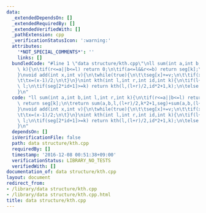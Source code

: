 ```yaml
---
data:
  _extendedDependsOn: []
  _extendedRequiredBy: []
  _extendedVerifiedWith: []
  _pathExtension: cpp
  _verificationStatusIcon: ':warning:'
  attributes:
    '*NOT_SPECIAL_COMMENTS*': ''
    links: []
  bundledCode: "#line 1 \"data structure/kth.cpp\"\nll sum(int a,int b,int l,int r,int\
    \ k){\n\tif(r<=a||b<=l) return 0;\n\tif(a<=l&&r<=b) return seg[k];\n\treturn sum(a,b,l,(l+r)/2,k*2+1,seg)+sum(a,b,(l+r)/2,r,k*2+2,seg);\n\
    }\nvoid add(int x,int v){\n\twhile(true){\n\t\tseg[x]+=v;\n\t\tif(x==0) break;\n\
    \t\tx=(x-1)/2;\n\t}\n}\nint kth(int l,int r,int id,int k){\n\tif(l+1==r) return\
    \ l;\n\tif(seg[2*id+1]>=k) return kth(l,(l+r)/2,id*2+1,k);\n\telse return kth((l+r)/2,r,id*2+2,k-seg[2*id+1]);\n\
    }\n"
  code: "ll sum(int a,int b,int l,int r,int k){\n\tif(r<=a||b<=l) return 0;\n\tif(a<=l&&r<=b)\
    \ return seg[k];\n\treturn sum(a,b,l,(l+r)/2,k*2+1,seg)+sum(a,b,(l+r)/2,r,k*2+2,seg);\n\
    }\nvoid add(int x,int v){\n\twhile(true){\n\t\tseg[x]+=v;\n\t\tif(x==0) break;\n\
    \t\tx=(x-1)/2;\n\t}\n}\nint kth(int l,int r,int id,int k){\n\tif(l+1==r) return\
    \ l;\n\tif(seg[2*id+1]>=k) return kth(l,(l+r)/2,id*2+1,k);\n\telse return kth((l+r)/2,r,id*2+2,k-seg[2*id+1]);\n\
    }\n"
  dependsOn: []
  isVerificationFile: false
  path: data structure/kth.cpp
  requiredBy: []
  timestamp: '2016-12-08 00:51:38+09:00'
  verificationStatus: LIBRARY_NO_TESTS
  verifiedWith: []
documentation_of: data structure/kth.cpp
layout: document
redirect_from:
- /library/data structure/kth.cpp
- /library/data structure/kth.cpp.html
title: data structure/kth.cpp
---
```

